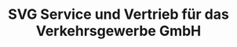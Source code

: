---
title: "SVG Service und Vertrieb für das Verkehrsgewerbe GmbH"
url: /niederdorf/svg-service-und-vertrieb-fuer-das-verkehrsgewerbe-gmbh/
shop: Autoteile
---